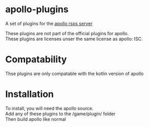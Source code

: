 # apollo-plugins
A set of plugins for the [apollo rsps server](https://github.com/apollo-rsps/apollo)

These plugins are not part of the official plugins for apollo.  
These plugins are licenses unser the same license as apollo: ISC. 

# Compatability
Thse plugins are only compatable with the kotlin version of apollo

# Installation
To install, you will need the apollo source.   
Add any of these plugins to the /game/plugin/ folder  
Then build apollo like normal  
